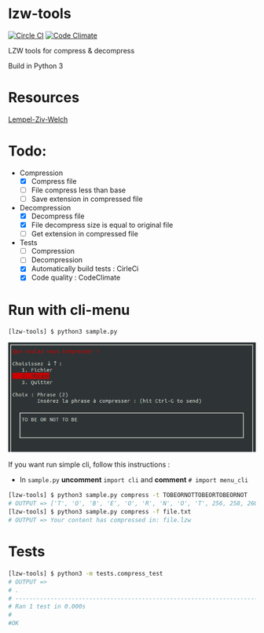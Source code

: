 # lzw-tools
[![Circle CI](https://circleci.com/gh/HugoPouliquen/lzw-tools.svg?style=shield)](https://circleci.com/gh/HugoPouliquen/lzw-tools)
[![Code Climate](https://codeclimate.com/github/HugoPouliquen/lzw-tools/badges/gpa.svg)](https://codeclimate.com/github/HugoPouliquen/lzw-tools)

LZW tools for compress &amp; decompress

Build in Python 3

# Resources
[Lempel-Ziv-Welch](https://fr.wikipedia.org/wiki/Lempel-Ziv-Welch)

# Todo:
- Compression
    - [x] Compress file
    - [ ] File compress less than base
    - [ ] Save extension in compressed file
- Decompression
    - [x] Decompress file
    - [x] File decompress size is equal to original file
    - [ ] Get extension in compressed file
- Tests
    - [ ] Compression
    - [ ] Decompression
    - [x] Automatically build tests : CirleCi
    - [x] Code quality : CodeClimate

# Run with cli-menu
```bash
[lzw-tools] $ python3 sample.py
```
![](img/preview.png?raw=true)

If you want run simple cli, follow this instructions :
- In `sample.py` **uncomment**  `import cli` and  **comment** `# import menu_cli`
```bash
[lzw-tools] $ python3 sample.py compress -t TOBEORNOTTOBEORTOBEORNOT
# OUTPUT => ['T', 'O', 'B', 'E', 'O', 'R', 'N', 'O', 'T', 256, 258, 260, 265, 259, 261]
[lzw-tools] $ python3 sample.py compress -f file.txt
# OUTPUT => Your content has compressed in: file.lzw
```

# Tests
```bash
[lzw-tools] $ python3 -m tests.compress_test
# OUTPUT =>
# .
# ----------------------------------------------------------------------
# Ran 1 test in 0.000s
#
#OK
```
